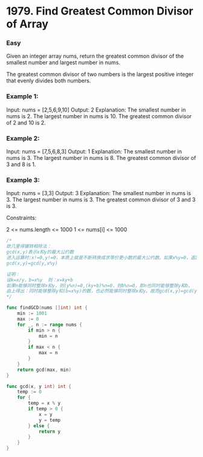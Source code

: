 # 1979. Find Greatest Common Divisor of Array

### Easy

Given an integer array nums, return the greatest common divisor of the smallest number and largest number in nums.

The greatest common divisor of two numbers is the largest positive integer that evenly divides both numbers.

### Example 1:

Input: nums = [2,5,6,9,10]
Output: 2
Explanation:
The smallest number in nums is 2.
The largest number in nums is 10.
The greatest common divisor of 2 and 10 is 2.

### Example 2:

Input: nums = [7,5,6,8,3]
Output: 1
Explanation:
The smallest number in nums is 3.
The largest number in nums is 8.
The greatest common divisor of 3 and 8 is 1.

### Example 3:

Input: nums = [3,3]
Output: 3
Explanation:
The smallest number in nums is 3.
The largest number in nums is 3.
The greatest common divisor of 3 and 3 is 3.

Constraints:

2 <= nums.length <= 1000
1 <= nums[i] <= 1000

```go
/*
欧几里得辗转相除法：
gcd(x,y)表示x和y的最大公约数
进入运算时:x!=0,y!=0，本质上就是不断转换成求等价更小数的最大公约数。如果x%y=0，返回y，即最大公约数。
gcd(x,y)=gcd(y,x%y)

证明：
设k=x/y，b=x%y  则：x=ky+b
如果n能够同时整除x和y，则(y%n)=0,(ky+b)%n=0，则b%n=0，即n也同时能够整除y和b。
由上得出：同时能够整除y和(b=x%y)的数，也必然能够同时整除x和y。故而gcd(x,y)=gcd(y,x%y)。当(b=x%y)=0，即y可以整除x，这时的y也就是所求的最大公约数了。
*/

func findGCD(nums []int) int {
	min := 1001
	max := 0
	for _, n := range nums {
		if min > n {
			min = n
		}
		if max < n {
			max = n
		}
	}
	return gcd(max, min)
}

func gcd(x, y int) int {
	temp := 0
	for {
		temp = x % y
		if temp > 0 {
			x = y
			y = temp
		} else {
			return y
		}
	}
}
```
